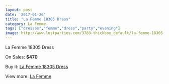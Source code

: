 ```yaml
---
layout: post
date: '2017-01-26'
title: "La Femme 18305 Dress"
category: La Femme
tags: ["dresses","femme","dress","party","evening"]
image: http://www.lustparties.com/3783-thickbox_default/la-femme-18305-dress.jpg
---
```

La Femme 18305 Dress

On Sales: **$470**
<a href="https://www.lustparties.com/en/la-femme/1255-la-femme-18305-dress.html"><amp-img layout="responsive" width="600" height="600" src="//www.lustparties.com/3783-thickbox_default/la-femme-18305-dress.jpg" alt="La Femme 18305 Dress 0" /></a>
<a href="https://www.lustparties.com/en/la-femme/1255-la-femme-18305-dress.html"><amp-img layout="responsive" width="600" height="600" src="//www.lustparties.com/3785-thickbox_default/la-femme-18305-dress.jpg" alt="La Femme 18305 Dress 1" /></a>
<a href="https://www.lustparties.com/en/la-femme/1255-la-femme-18305-dress.html"><amp-img layout="responsive" width="600" height="600" src="//www.lustparties.com/3784-thickbox_default/la-femme-18305-dress.jpg" alt="La Femme 18305 Dress 2" /></a>

Buy it: [La Femme 18305 Dress](https://www.lustparties.com/en/la-femme/1255-la-femme-18305-dress.html "La Femme 18305 Dress")

View more: [La Femme](https://www.lustparties.com/en/4-la-femme "La Femme")